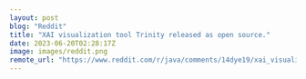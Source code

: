```yaml
---
layout: post
blog: "Reddit"
title: "XAI visualization tool Trinity released as open source."
date: 2023-06-20T02:28:17Z
image: images/reddit.png
remote_url: "https://www.reddit.com/r/java/comments/14dye19/xai_visualization_tool_trinity_released_as_open/"
---
```

